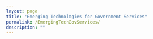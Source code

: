 ```yaml
---
layout: page
title: "Emerging Technologies for Government Services"
permalink: /EmergingTechGovServices/
description: ""
---
```

